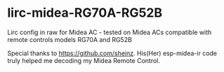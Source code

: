 # lirc-midea-RG70A-RG52B

Lirc config in raw for Midea AC - tested on Midea ACs compatible with remote controls models RG70A and RG52B

Special thanks to https://github.com/sheinz. His(Her) esp-midea-ir code truly helped me decoding my Midea Remote Control.
